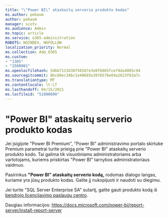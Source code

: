 ```yaml
---
title: "\"Power BI\" ataskaitų serverio produkto kodas"
ms.author: pebaum
author: pebaum
manager: scotv
ms.audience: Admin
ms.topic: article
ms.service: o365-administration
ROBOTS: NOINDEX, NOFOLLOW
localization_priority: Normal
ms.collection: Adm_O365
ms.custom:
- "1305"
- "2500001"
ms.openlocfilehash: 5dbb7121638f56587e3e8fb065fce74da4005c94
ms.sourcegitcommit: 8bc60ec34bc1e40685e3976576e04a2623f63a7c
ms.translationtype: MT
ms.contentlocale: lt-LT
ms.lasthandoff: 04/15/2021
ms.locfileid: "51800690"
---
```

# <a name="power-bi-report-server-product-key"></a>"Power BI" ataskaitų serverio produkto kodas

Jei įsigijote "Power BI Premium", "Power BI" administravimo portalo skirtuke Premium parametrai turite prieigą prie "Power BI" ataskaitų serverio produkto kodo.  Tai galima tik visuotiniams administratoriams arba vartotojams, kuriems priskirtas "Power BI" tarnybos administratoriaus vaidmuo.

Pasirinkus **"Power BI" ataskaitų serverio kodą,** rodomas dialogo langas, kuriame yra jūsų produkto kodas. Galite jį nukopijuoti ir naudoti su diegimu.

Jei turite "SQL Server Enterprise SA" sutartį, galite gauti produkto kodą iš [bendrojo licencijavimo paslaugų centro](https://www.microsoft.com/Licensing/servicecenter/).

Daugiau informacijos: https://docs.microsoft.com/power-bi/report-server/install-report-server
